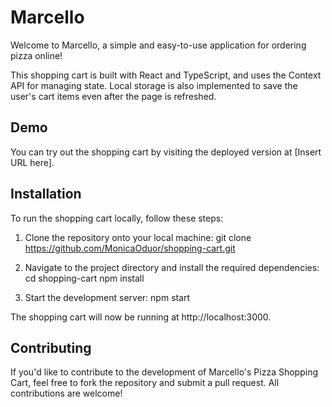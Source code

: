 # Marcello
Welcome to Marcello, a simple and easy-to-use application for ordering pizza online!

This shopping cart is built with React and TypeScript, and uses the Context API for managing state. Local storage is also implemented to save the user's cart items even after the page is refreshed.

## Demo
You can try out the shopping cart by visiting the deployed version at [Insert URL here].

## Installation
To run the shopping cart locally, follow these steps:

1. Clone the repository onto your local machine:
  git clone https://github.com/MonicaOduor/shopping-cart.git
 
2. Navigate to the project directory and install the required dependencies:
  cd shopping-cart
  npm install
  
3. Start the development server:
    npm start
    
 The shopping cart will now be running at http://localhost:3000.
 

## Contributing
If you'd like to contribute to the development of Marcello's Pizza Shopping Cart, feel free to fork the repository and submit a pull request. All contributions are welcome!
    

